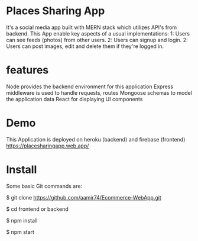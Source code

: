 # Places Sharing App
It's a social media app built with MERN stack which utilizes API's from backend. This App enable key aspects of a usual implementations:
1: Users can see feeds (photos) from other users.
2: Users can signup and login.
2: Users can post images, edit and delete them if they're logged in.

 # features
Node provides the backend environment for this application
Express middleware is used to handle requests, routes
Mongoose schemas to model the application data
React for displaying UI components

# Demo 
This Application is deployed on heroku (backend) and firebase (frontend)
https://placesharingapp.web.app/

# Install
Some basic Git commands are:

$ git clone  https://github.com/aamir74/Ecommerce-WebApp.git

$ cd frontend or backend

$ npm install

$ npm start

